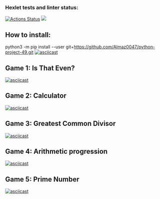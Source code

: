 ### Hexlet tests and linter status:
[![Actions Status](https://github.com/Almaz0047/python-project-49/actions/workflows/hexlet-check.yml/badge.svg)](https://github.com/Almaz0047/python-project-49/actions)
<a href="https://codeclimate.com/github/Almaz0047/python-project-49/maintainability"><img src="https://api.codeclimate.com/v1/badges/46637456dc73b9047786/maintainability" /></a>

## How to install:
python3 -m pip install --user git+https://github.com/Almaz0047/python-project-49.git
[![asciicast](https://asciinema.org/a/NUZLb3qgRtSVe8b13OJNeBEYZ.svg)](https://asciinema.org/a/NUZLb3qgRtSVe8b13OJNeBEYZ)

## Game 1: **Is That Even?**
[![asciicast](https://asciinema.org/a/eyQhOhCqYrkGVmLxfk5MdxUDo.svg)](https://asciinema.org/a/eyQhOhCqYrkGVmLxfk5MdxUDo)

## Game 2: **Calculator**
[![asciicast](https://asciinema.org/a/ljDVvHt4L7pPMpnE3UPxJcEV0.svg)](https://asciinema.org/a/ljDVvHt4L7pPMpnE3UPxJcEV0)

## Game 3: **Greatest Common Divisor**
[![asciicast](https://asciinema.org/a/G2wU1N91cUpnSMRCRJ3p9Msj0.svg)](https://asciinema.org/a/G2wU1N91cUpnSMRCRJ3p9Msj0)

## Game 4: **Arithmetic progression**
[![asciicast](https://asciinema.org/a/tyabLmQRvts5gPU98bwhL058c.svg)](https://asciinema.org/a/tyabLmQRvts5gPU98bwhL058c)

## Game 5: **Prime Number**
[![asciicast](https://asciinema.org/a/qJvBgcTnjF1TnEmhEzHnAcOE8.svg)](https://asciinema.org/a/qJvBgcTnjF1TnEmhEzHnAcOE8)
